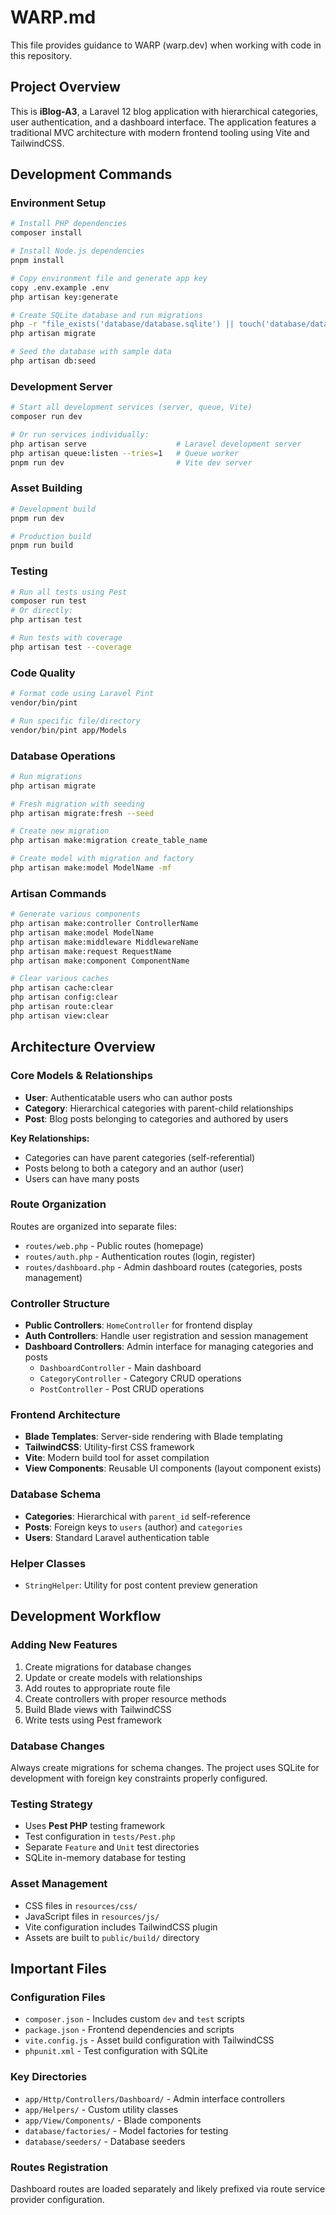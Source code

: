 # WARP.md

This file provides guidance to WARP (warp.dev) when working with code in this repository.

## Project Overview

This is **iBlog-A3**, a Laravel 12 blog application with hierarchical categories, user authentication, and a dashboard interface. The application features a traditional MVC architecture with modern frontend tooling using Vite and TailwindCSS.

## Development Commands

### Environment Setup
```bash
# Install PHP dependencies
composer install

# Install Node.js dependencies 
pnpm install

# Copy environment file and generate app key
copy .env.example .env
php artisan key:generate

# Create SQLite database and run migrations
php -r "file_exists('database/database.sqlite') || touch('database/database.sqlite');"
php artisan migrate

# Seed the database with sample data
php artisan db:seed
```

### Development Server
```bash
# Start all development services (server, queue, Vite)
composer run dev

# Or run services individually:
php artisan serve                    # Laravel development server
php artisan queue:listen --tries=1   # Queue worker
pnpm run dev                         # Vite dev server
```

### Asset Building
```bash
# Development build
pnpm run dev

# Production build
pnpm run build
```

### Testing
```bash
# Run all tests using Pest
composer run test
# Or directly:
php artisan test

# Run tests with coverage
php artisan test --coverage
```

### Code Quality
```bash
# Format code using Laravel Pint
vendor/bin/pint

# Run specific file/directory
vendor/bin/pint app/Models
```

### Database Operations
```bash
# Run migrations
php artisan migrate

# Fresh migration with seeding
php artisan migrate:fresh --seed

# Create new migration
php artisan make:migration create_table_name

# Create model with migration and factory
php artisan make:model ModelName -mf
```

### Artisan Commands
```bash
# Generate various components
php artisan make:controller ControllerName
php artisan make:model ModelName
php artisan make:middleware MiddlewareName
php artisan make:request RequestName
php artisan make:component ComponentName

# Clear various caches
php artisan cache:clear
php artisan config:clear
php artisan route:clear
php artisan view:clear
```

## Architecture Overview

### Core Models & Relationships
- **User**: Authenticatable users who can author posts
- **Category**: Hierarchical categories with parent-child relationships
- **Post**: Blog posts belonging to categories and authored by users

**Key Relationships:**
- Categories can have parent categories (self-referential)
- Posts belong to both a category and an author (user)
- Users can have many posts

### Route Organization
Routes are organized into separate files:
- `routes/web.php` - Public routes (homepage)
- `routes/auth.php` - Authentication routes (login, register)
- `routes/dashboard.php` - Admin dashboard routes (categories, posts management)

### Controller Structure
- **Public Controllers**: `HomeController` for frontend display
- **Auth Controllers**: Handle user registration and session management
- **Dashboard Controllers**: Admin interface for managing categories and posts
  - `DashboardController` - Main dashboard
  - `CategoryController` - Category CRUD operations
  - `PostController` - Post CRUD operations

### Frontend Architecture
- **Blade Templates**: Server-side rendering with Blade templating
- **TailwindCSS**: Utility-first CSS framework
- **Vite**: Modern build tool for asset compilation
- **View Components**: Reusable UI components (layout component exists)

### Database Schema
- **Categories**: Hierarchical with `parent_id` self-reference
- **Posts**: Foreign keys to `users` (author) and `categories`
- **Users**: Standard Laravel authentication table

### Helper Classes
- `StringHelper`: Utility for post content preview generation

## Development Workflow

### Adding New Features
1. Create migrations for database changes
2. Update or create models with relationships
3. Add routes to appropriate route file
4. Create controllers with proper resource methods
5. Build Blade views with TailwindCSS
6. Write tests using Pest framework

### Database Changes
Always create migrations for schema changes. The project uses SQLite for development with foreign key constraints properly configured.

### Testing Strategy
- Uses **Pest PHP** testing framework
- Test configuration in `tests/Pest.php`
- Separate `Feature` and `Unit` test directories
- SQLite in-memory database for testing

### Asset Management
- CSS files in `resources/css/`
- JavaScript files in `resources/js/`
- Vite configuration includes TailwindCSS plugin
- Assets are built to `public/build/` directory

## Important Files

### Configuration Files
- `composer.json` - Includes custom `dev` and `test` scripts
- `package.json` - Frontend dependencies and scripts
- `vite.config.js` - Asset build configuration with TailwindCSS
- `phpunit.xml` - Test configuration with SQLite

### Key Directories
- `app/Http/Controllers/Dashboard/` - Admin interface controllers
- `app/Helpers/` - Custom utility classes
- `app/View/Components/` - Blade components
- `database/factories/` - Model factories for testing
- `database/seeders/` - Database seeders

### Routes Registration
Dashboard routes are loaded separately and likely prefixed via route service provider configuration.
